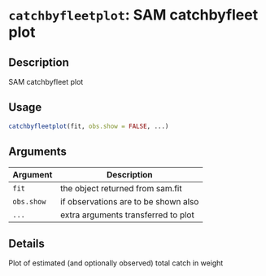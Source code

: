 # `catchbyfleetplot`: SAM catchbyfleet plot

## Description


 SAM catchbyfleet plot


## Usage

```r
catchbyfleetplot(fit, obs.show = FALSE, ...)
```


## Arguments

Argument      |Description
------------- |----------------
```fit```     |     the object returned from sam.fit
```obs.show```     |     if observations are to be shown also
```...```     |     extra arguments transferred to plot

## Details


 Plot of estimated (and optionally observed) total catch in weight



